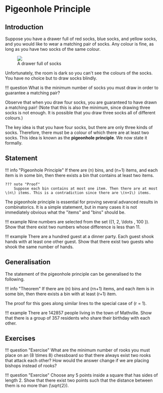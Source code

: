 # Pigeonhole Principle

## Introduction
Suppose you have a drawer full of red socks, blue socks, and yellow socks, and you would like to wear a matching pair of socks. Any colour is fine, as long as you have two socks of the same colour. 

<figure class="fig-center">
<img src="../socks-in-a-drawer.svg" onload="SVGInject(this)"/>
<figcaption>A drawer full of socks</figcaption>
</figure>

Unfortunately, the room is dark so you can't see the colours of the socks. You have no choice but to draw socks blindly. 

!!! question
    What is the minimum number of socks you must draw in order to guarantee a matching pair? 

Observe that when you draw four socks, you are guaranteed to have drawn a matching pair! (Note that this is also the minimum, since drawing three socks is not enough. It is possible that you draw three socks all of different colours.)

The key idea is that you have four socks, but there are only three kinds of socks. Therefore, there must be a colour of which there are at least two socks.
This idea is known as the **pigeonhole principle**. We now state it formally.


## Statement

!!! info "Pigeonhole Principle"
    If there are \(n\) bins, and \(n+1\) items, and each item is in some bin, then there exists a bin that contains at least two items.

    ??? note "Proof"
        Suppose each bin contains at most one item. Then there are at most \(n\) items. This is a contradiction since there are \(n+1\) items.

The pigeonhole principle is essential for proving several advanced results in combinatorics. It is a simple statement, but in many cases it is not immediately obvious what the "items" and "bins" should be. 

!!! example 
    Nine numbers are selected from the set \(\{1, 2, \ldots , 100 \}\). Show that there exist two numbers whose difference is less than 11.

!!! example 
    There are a hundred guest at a dinner party. Each guest shook hands with at least one other guest. Show that there exist two guests who shook the same number of hands. 


## Generalisation

The statement of the pigeonhole principle can be generalised to the following. 

!!! info "Theorem"
    If there are \(n\) bins and \(rn+1\) items, and each item is in some bin, then there exists a bin with at least \(r+1\) item.

The proof for this goes along similar lines to the special case of \(r = 1\). 



!!! example
    There are 142857 people living in the town of Mathville. Show that there is a group of 357 residents who share their birthday with each other.

## Exercises

!!! question "Exercise"
    What are the minimum number of rooks you must place on an \(8 \times 8\) chessboard so that there always exist two rooks that attack each other? How would the answer change if we are placing bishops instead of rooks?

!!! question "Exercise"
    Choose any 5 points inside a square that has sides of length 2. Show that there exist two points such that the distance between them is no more than \(\sqrt{2}\). 
